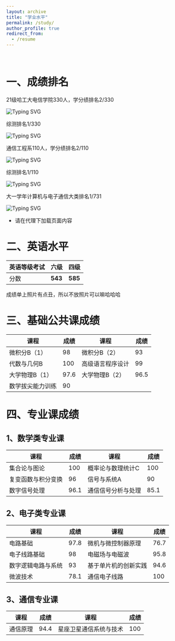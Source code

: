 ```yaml
---
layout: archive
title: "学业水平"
permalink: /study/
author_profile: true
redirect_from:
  - /resume
---
```



<br>

# 一、成绩排名
21级哈工大电信学院330人，学分绩排名2/330

![Typing SVG](https://readme-typing-svg.herokuapp.com?font=Fira+Code&duration=1000&pause=1000&color=000000&multiline=true&repeat=false&random=false&width=435&lines=21%E7%BA%A7%E5%93%88%E5%B7%A5%E5%A4%A7%E7%94%B5%E4%BF%A1%E5%AD%A6%E9%99%A2330%E4%BA%BA%EF%BC%8C%E5%AD%A6%E5%88%86%E7%BB%A9%E6%8E%92%E5%90%8D2%2F330)

综测排名1/330

![Typing SVG](https://readme-typing-svg.herokuapp.com?font=Fira+Code&duration=1000&pause=1000&color=000000&multiline=true&repeat=false&random=false&width=435&lines=%E7%BB%BC%E6%B5%8B%E6%8E%92%E5%90%8D1%2F330)

通信工程系110人，学分绩排名2/110

![Typing SVG](https://readme-typing-svg.herokuapp.com?font=Fira+Code&duration=1000&pause=1000&color=000000&multiline=true&repeat=false&random=false&width=435&lines=%E9%80%9A%E4%BF%A1%E5%B7%A5%E7%A8%8B%E7%B3%BB110%E4%BA%BA%EF%BC%8C%E5%AD%A6%E5%88%86%E7%BB%A9%E6%8E%92%E5%90%8D2%2F110)

综测排名1/110

![Typing SVG](https://readme-typing-svg.herokuapp.com?font=Fira+Code&duration=1000&pause=1000&color=000000&multiline=true&repeat=false&random=false&width=435&lines=%E7%BB%BC%E6%B5%8B%E6%8E%92%E5%90%8D1%2F110)

大一学年计算机与电子通信大类排名1/731

![Typing SVG](https://readme-typing-svg.herokuapp.com?font=Fira+Code&duration=2000&pause=1000&color=CD0000&repeat=false&random=false&width=435&lines=%E5%A4%A7%E4%B8%80%E5%AD%A6%E5%B9%B4%E8%AE%A1%E7%AE%97%E6%9C%BA%E4%B8%8E%E7%94%B5%E5%AD%90%E9%80%9A%E4%BF%A1%E5%A4%A7%E7%B1%BB%E6%8E%92%E5%90%8D1%2F731)

- 请在代理下加载页面内容


# 二、英语水平

| 英语等级考试 | 六级 | 四级 |
| --- | --- | --- |
| 分数 | **543** | **585** |
成绩单上照片有点丑，所以不放照片可以嘛哈哈哈



# 三、基础公共课成绩

| 课程 | 成绩 | 课程 | 成绩 |
| --- | --- | --- | --- |
| 微积分B（1） | 98 | 微积分B（2） | 93 |
| 代数与几何B | 100 | 高级语言程序设计 | 99 |
| 大学物理B（1） | 97.6 | 大学物理B（2） | 96.5 |
| 数学拔尖能力训练 | 90 |  |  |



# 四、专业课成绩
## 1、数学类专业课

| 课程 | 成绩 | 课程 | 成绩 |
| --- | --- | --- | --- |
| 集合论与图论 | 100 | 概率论与数理统计C | 100 |
| 复变函数与积分变换 | 96 | 信号与系统A | 90 |
| 数字信号处理 | 96.1 | 通信信号分析与处理 | 85.1 |


## 2、电子类专业课

| 课程 | 成绩 | 课程 | 成绩 |
| --- | --- | --- | --- |
| 电路基础 | 97.8 | 微机与微控制器原理 | 76.7 |
| 电子线路基础 | 98 | 电磁场与电磁波 | 95.8 |
| 数字逻辑电路与系统 | 93 | 基于单片机的创新实践 | 94.6 |
| 微波技术 | 78.1 | 通信电子线路 | 100 |


## 3、通信专业课

| 课程 | 成绩 | 课程 | 成绩 |
| --- | --- | --- | --- |
| 通信原理 | 94.4 | 星座卫星通信系统与技术 | 100 |


